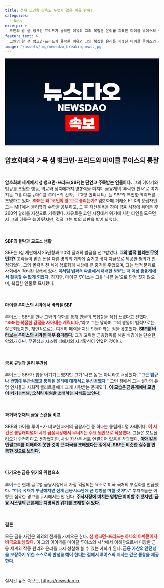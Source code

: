 ```yaml
---
title: 천재 코인왕 감옥도 두렵지 않은 이유 밝혀!
categories:
  - News
excerpt: >
  코인의 왕 샘 뱅크먼-프리드가 몰락한 이유와 그의 복잡한 윤리를 파헤친 마이클 루이스의 신작 『고잉 인피니트』. 법적 제재에도 불구하고 그를 나쁜 놈이라 단정짓지 않는 루이스의 시선에서는 금융계의 어두운 진실이 펼쳐진다. 클릭을 유도하는 깊이 있는 통찰!
feature_text: >
  코인의 왕 샘 뱅크먼-프리드가 몰락한 이유와 그의 복잡한 윤리를 파헤친 마이클 루이스의 신작 『고잉 인피니트』. 법적 제재에도 불구하고 그를 나쁜 놈이라 단정짓지 않는 루이스의 시선에서는 금융계의 어두운 진실이 펼쳐진다. 클릭을 유도하는 깊이 있는 통찰!
image: '/assets/img/newsdao_breakingnews.jpg'
---
```


<p><img src="/assets/img/newsdao_breakingnews.jpg" alt="pcversion 속보" /></p>

<h2 data-ke-size="size26">암호화폐의 거목 샘 뱅크먼-프리드와 마이클 루이스의 통찰</h2>

<p data-ke-size="size16">&nbsp;</p>

<p><strong>암호화폐 세계에서 샘 뱅크먼-프리드(SBF)는 단연코 주목받는 인물이다.</strong> 그의 이야기와 법규를 초월한 행동, 의료와 정치에까지 영향력을 미치며 금융계의 '추락한 천사'로 여겨지는 그를 다룬 ح마이클 루이스의 신작, 『고잉 인피니트』는 SBF의 복잡한 캐릭터를 조명하고 있다. <b><span style="color: #ee2323;">SBF는 왜 '코인의 왕'으로 불리는가?</span></b> 암호화폐 거래소 FTX의 창립자인 그는 MIT에서 물리학과 수학을 공부하고, 그 후 자산운용을 하며 금융 시장에 뛰어든 후 260억 달러를 자산으로 기록했다. 자유로운 코인 시장에서 위기에 처한 타인을 도우면서 그의 이름은 높이 떴지만, 결국 그는 법의 심판을 받게 되었다. </p>

<p data-ke-size="size16">&nbsp;</p>

<h4>SBF의 몰락과 교도소 생활</h4>

<p>SBF는 1심 재판에서 25년형과 110억 달러의 벌금을 선고받았다. <b><span style="background-color: #21538527;">그의 법적 혐의는 무엇인가?</span></b> 고객들이 맡긴 돈을 다른 명의의 계좌에 숨기고 정치 자금으로 제공한 혐의가 인정되었다. 그의 몰락은 전 세계 암호화폐 시장에 큰 충격을 주었으며, 그는 법적 문제로 사회에서 격리된 상태에 있다. <b><span style="color: #1a5490;">이처럼 법과의 싸움에서 패배한 SBF는 더 이상 금융계에서 활동할 수 없게 되었다.</span></b> 하지만, 마이클 루이스는 그를 '나쁜 놈'으로 단정 짓지 않으며, 복잡한 인물로 묘사했다. </p>

<p data-ke-size="size16">&nbsp;</p>

<h4>마이클 루이스의 시각에서 바라본 SBF</h4>

<p>루이스는 SBF를 만나 그와의 대화를 통해 인물의 복잡함을 직접 느꼈다고 전했다. <b><span style="color: #ee2323;">“SBF는 복잡한 감정을 자아내는 캐릭터다,”</span></b>라고 그는 말하며 그의 행동이 법적으로는 잘못되었지만, 개인적으로는 여전히 매력을 지닌 인물이라는 점을 강조했다. <b><span style="background-color: #21538527;">SBF를 바라보는 루이스의 시각은 매우 흥미롭다.</span></b> 그가 고위험 금융행위를 해온 배경에는 단순한 악의가 아닌, 무관심과 시스템 내에서의 자기확신이 있었던 것이다.</p>

<p data-ke-size="size16">&nbsp;</p>

<h4>금융 규범과 윤리 무관심</h4>

<p>루이스는 SBF가 법을 어기기는 했지만 그가 '나쁜 놈'은 아니라고 주장했다. <b><span style="color: #1a5490;">"그는 법규나 관행에 무관심했고 통제된 윤리에 대해서도 무신경했다."</span></b> 그런 점에서 그는 월가의 유명 인사들과 사회적 엘리트들에게 크게 사랑받는 존재였다. <b><span style="background-color: #21538527;">이 모습은 금융계에서 모범이 되기는커녕, 오히려 위험을 초래하는 사례로 보인다.</span></b></p>

<p data-ke-size="size16">&nbsp;</p>

<h4>과거와 현재의 금융 스캔들 비교</h4>

<p>SBF와 마이클 루이스가 비교한 과거의 금융사건 중 하나는 롱텀캐피털 사태이다. <b><span style="color: #ee2323;">이 사건은 롱텀캐피털이 세계 금융시장에서 무너지는 주요 원인으로 작용했다.</span></b> 그들은 포트폴리오가 안전하다고 생각했지만, 사실 자산은 서로 연결되어 있음을 간과했다. <b><span style="background-color: #21538527;">이와 같은 연결고리를 이해하지 못한 것이 큰 파국을 초래했다는 점에서, SBF는 비슷한 실수를 반복한 것으로 보인다.</span></b></p>

<p data-ke-size="size16">&nbsp;</p>

<h4>다가오는 금융 위기의 위험요소</h4>

<p>루이스는 현재 글로벌 금융시장에서 가장 걱정되는 요소로 미국 국채의 부실화를 언급했다. <b><span style="color: #1a5490;">“미국 국채가 부실해지면 전체 금융시스템에 큰 영향을 미칠 것이다.”</span></b> 투자자들은 이렇듯 심각한 경고를 무시해서는 안 된다. <b><span style="background-color: #21538527;">주식시장에 미치는 영향은 미미할 수 있지만, 금융 시스템의 근본에는 치명적인 위기를 초래할 수 있다.</span></b></p>

<p data-ke-size="size16">&nbsp;</p>

<h4>결론</h4>

<p>모든 금융 사건은 의외의 전개를 가져오곤 한다. <b><span style="color: #ee2323;">샘 뱅크먼-프리드는 하나의 아이콘이자 비극으로 남았다.</span></b> 이 그의 이야기를 마이클 루이스의 시각에서 이해함으로써 다양한 금융 세계의 작동 원리와 윤리를 다시 성찰해 볼 수 있는 기회가 된다. <b><span style="color: #1a5490;">금융 자산의 안전성을 보장하기 위한 스스로의 반성을 해야 한다는 점에서 루이스의 저서는 깊은 통찰을 제공한다.</span></b></p>

<p data-ke-size="size16">&nbsp;</p>
실시간 뉴스 속보는, <a href="https://newsdao.kr" rel="dofollow">https://newsdao.kr</a>


